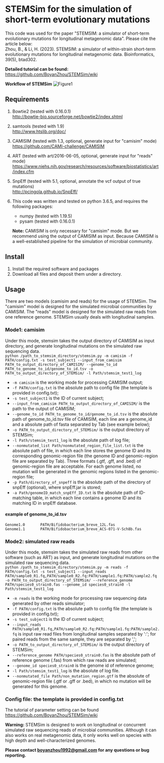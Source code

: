 **STEMSim for the simulation of short-term evolutionary mutations**
===========================================

This code was used for the paper "STEMSIM: a simulator of short-term evolutionary mutations for longitudinal metagenomic data". Please cite the article below:  
Zhou, B., & Li, H. (2023). STEMSIM: a simulator of within-strain short-term evolutionary mutations for longitudinal metagenomic data. Bioinformatics, 39(5), btad302.

**Detailed tutorial can be found:**   
https://github.com/BoyanZhou/STEMSim/wiki

**Workflow of STEMSim** 
![Figure1](https://github.com/user-attachments/assets/13a83338-7d6f-42e0-b832-b60dedd89f42)

## Requirements

1.  Bowtie2 (tested with 0.16.0.1)  
http://bowtie-bio.sourceforge.net/bowtie2/index.shtml
2.  samtools (tested with 1.9)  
http://www.htslib.org/doc/
3.  CAMISIM (tested with 1.3, optional, generate input for "camisim" mode)  
https://github.com/CAMI-challenge/CAMISIM
4.  ART (tested with art/2016-06-05, optional, generate input for "reads" mode)  
https://www.niehs.nih.gov/research/resources/software/biostatistics/art/index.cfm
5.  SnpEff (tested with 5.1, optional, annotate the vcf output of true mutations)  
http://pcingola.github.io/SnpEff/
6.  This code was written and tested on python 3.6.5, and requires the following packages:
    - numpy (tested with 1.19.5)
    - pysam (tested with 0.16.0.1)
    
    **Note:** CAMISIM is only necessary for "camisim" mode. But we recommend using the output of CAMISIM as input.
	      Because CAMISIM is a well-established pipeline for the simulation of microbial community.

## Install

1. Install the required software and packages
2. Download all files and deposit them under a directory.

## Usage

There are two models (camisim and reads) for the usage of STEMSim. The "camisim" model is designed for the simulated microbial communities by CAMISIM. The "reads" model is designed for the simulated raw reads from one reference genome. STEMSim usually deals with longitudinal samples.  

### Mode1: camisim
Under this mode, stemsim takes the output directory of CAMISIM as input directory, and generate longitudinal mutations on the simulated raw sequencing data.   
```python /path_to_stemsim_directory/stemsim.py -m camisim -f PATH/config.txt -s test_subject1 --input_from_camisim PATH_to_output_directory_of_CAMISIM/ --genome_to_id PATH_to_genome_to_id/genome_to_id.tsv -o PATH_to_output_directory_of_STEMSim/ -l Path/stemsim_test1_log```

* ```-m camisim``` is the working mode for processing CAMISIM output;
* ```-f PATH/config.txt``` is the absolute path to config file (the template is provided in config.txt);
* ```-s test_subject1``` is the ID of current subject;
* ```--input_from_camisim PATH_to_output_directory_of_CAMISIM/``` is the path to the output of CAMISIM;
* ```--genome_to_id PATH_to_genome_to_id/genome_to_id.tsv``` is the absolute path of genome_to_id.tsv file of CAMISIM, each line are a genome_id and a absolute path of fasta separated by Tab (see example below);
* ```-o PATH_to_output_directory_of_STEMSim/``` is the output directory of STEMSim;
* ```-l Path/stemsim_test1_log``` is the absolute path of log file;
* ```--nonmutated_list Path/nonmutated_region_file_list.txt``` is the absolute path of file, in which each line stores the genome ID and its corresponding genomic-region file (the genome ID and genomic-region file are separated by Tab). Three formats (.gtf, .gff, and .bed) of genomic-region file are acceptable. For each genome listed, no mutation will be generated in the genomic regions listed in the genomic-region file;
* ```-p Path/directory_of_snpeff``` is the absolute path of the directory of snpEff (optional), where snpEff.jar is stored;
* ```-a Path/genomeID_match_snpEff_ID.txt``` is the absolute path of ID-matching table, in which each line contains a genome ID and its matching ID in snpEff database.

#### example of genome_to_id.tsv
```
Genome1.0       PATH/Bifidobacterium_breve_12L.fas
Genome1.1       PATH/Bifidobacterium_breve_ACS-071-V-Sch8b.fas
```

### Mode2: simulated raw reads
Under this mode, stemsim takes the simulated raw reads from other software (such as ART) as input, and generate longitudinal mutations on the simulated raw sequencing data.  
```python /path_to_stemsim_directory/stemsim.py -m reads -f PATH/config.txt -s test_subject1 --input_reads PATH/sample0_R1.fq,PATH/sample0_R2.fq:PATH/sample1.fq:PATH/sample2.fq -o PATH_to_output_directory_of_STEMSim/ --reference_genome PATH/species0_strain0.fas --genome_id species0_strain0 -l Path/stemsim_test1_log```

* ```-m reads``` is the working mode for processing raw sequencing data generated by other reads simulator;
* ```-f PATH/config.txt``` is the absolute path to config file (the template is provided in config.txt);
* ```-s test_subject1``` is the ID of current subject;
* ```--input_reads PATH/sample0_R1.fq,PATH/sample0_R2.fq:PATH/sample1.fq:PATH/sample2.fq``` is input raw read files from longitudinal samples separated by ':'; for paired reads from the same sample, they are separated by ',';
* ```-o PATH_to_output_directory_of_STEMSim/``` is the output directory of STEMSim;
* ```--reference_genome PATH/species0_strain0.fas``` is the absolute path of reference genome (.fas) from which raw reads are simulated;
* ```--genome_id species0_strain0``` is the genome id of reference genome;
* ```-l Path/stemsim_test1_log``` is the absolute of log file.
* ```--nonmutated_file Path/non_mutation_region.gtf``` is the absolute of genomic-region file (.gtf or .gff or .bed), in which no mutation will be generated for this genome.

### Config file: the template is provided in config.txt
The tutorial of parameter setting can be found https://github.com/BoyanZhou/STEMSim/wiki

**Warning:** STEMSim is designed to work on longitudinal or concurrent simulated raw sequencing reads of microbial communities. Although it can also works on real metagenomic data, it only works well on species with high depth and well-characterized genomes.


**Please contact boyanzhou1992@gmail.com for any questions or bug reporting.**
